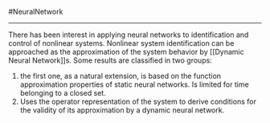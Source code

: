 
#NeuralNetwork 
___
There has been interest in applying neural networks to identification and control of nonlinear systems. Nonlinear system identification can be approached as the approximation of the system behavior by [[Dynamic Neural Network]]s. Some results are classified in two groups:

1) the first one, as a natural extension, is based on the function approximation properties of static neural networks. Is limited for time belonging to a closed set.
2) Uses the operator representation of the system to derive conditions for the validity of its approximation by a dynamic neural network.

